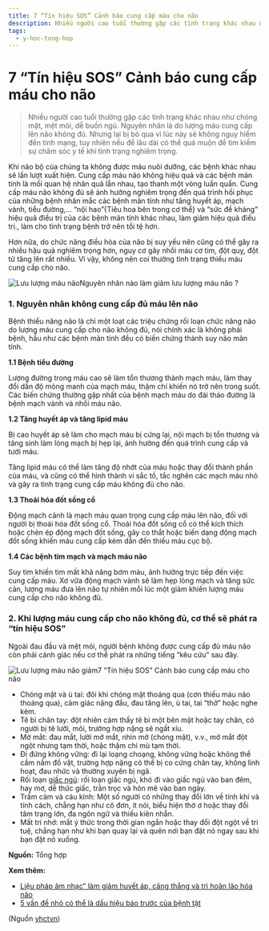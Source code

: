 ```yaml
---
title: 7 “Tín hiệu SOS” Cảnh báo cung cấp máu cho não
description: Nhiều người cao tuổi thường gặp các tình trạng khác nhau như chóng mặt, mệt mỏi, dễ buồn ngủ. Nguyên nhân là do lượng máu cung cấp lên não không đủ. Nhưng lại bị bỏ qua vì lúc này sẽ không nguy hiểm đến tính mạng, tuy nhiên nếu để lâu dài có thể quá muộn để tìm kiếm sự chăm sóc y tế khi tình trạng nghiêm trọng.
tags:
  - y-hoc-tong-hop
---
```


# 7 “Tín hiệu SOS” Cảnh báo cung cấp máu cho não 

> Nhiều người cao tuổi thường gặp các tình trạng khác nhau như chóng mặt, mệt mỏi, dễ buồn ngủ. Nguyên nhân là do lượng máu cung cấp lên não không đủ. Nhưng lại bị bỏ qua vì lúc này sẽ không nguy hiểm đến tính mạng, tuy nhiên nếu để lâu dài có thể quá muộn để tìm kiếm sự chăm sóc y tế khi tình trạng nghiêm trọng.


Khi não bộ của chúng ta không được máu nuôi dưỡng, các bệnh khác nhau sẽ lần lượt xuất hiện. Cung cấp máu não không hiệu quả và các bệnh mãn tính là mối quan hệ nhân quả lẫn nhau, tạo thanh một vòng luẩn quẩn. Cung cấp máu não không đủ sẽ ảnh hưởng nghiêm trọng đến quá trình hồi phục của những bệnh nhân mắc các bệnh mãn tính như tăng huyết áp, mạch vành, tiểu đường,… “nội hao”{Tiêu hoa bên trong cơ thể} và “sức đề kháng” hiệu quả điều trị của các bệnh mãn tính khác nhau, làm giảm hiệu quả điều trị., làm cho tình trạng bệnh trở nên tồi tệ hơn.


Hơn nữa, do chức năng điều hòa của não bị suy yếu nên cũng có thể gây ra nhiều hậu quả nghiêm trọng hơn, nguy cơ gây nhồi máu cơ tim, đột quỵ, đột tử tăng lên rất nhiều. Vì vậy, không nên coi thường tình trạng thiếu máu cung cấp cho não.


![Lưu lượng máu não](/imgs/yhctvn/Luu-luong-mau-nao.jpg)Nguyên nhân nào làm giảm lưu lượng máu não ?


### 1. Nguyên nhân không cung cấp đủ máu lên não


Bệnh thiểu năng não là chỉ một loạt các triệu chứng rối loạn chức năng não do lượng máu cung cấp cho não không đủ, nói chính xác là không phải bệnh, hầu như các bệnh mãn tính đều có biến chứng thành suy não mãn tính.


**1.1 Bệnh tiểu đường**


Lượng đường trong máu cao sẽ làm tổn thương thành mạch máu, làm thay đổi dần độ mỏng manh của mạch máu, thậm chí khiến nó trở nên trong suốt. Các biến chứng thường gặp nhất của bệnh mạch máu do đái tháo đường là bệnh mạch vành và nhồi máu não.


**1.2 Tăng huyết áp và tăng lipid máu**





Bị cao huyết áp sẽ làm cho mạch máu bị cứng lại, nội mạch bị tổn thương và tăng sinh làm lòng mạch bị hẹp lại, ảnh hưởng đến quá trình cung cấp và tưới máu.


Tăng lipid máu có thể làm tăng độ nhớt của máu hoặc thay đổi thành phần của máu, và cũng có thể hình thành vi sắc tố, tắc nghẽn các mạch máu nhỏ và gây ra tình trạng cung cấp máu không đủ cho não.


**1.3 Thoái hóa đốt sống cổ**


Động mạch cảnh là mạch máu quan trọng cung cấp máu lên não, đối với người bị thoái hóa đốt sống cổ. Thoái hóa đốt sống cổ có thể kích thích hoặc chèn ép động mạch đốt sống, gây co thắt hoặc biến dạng động mạch đốt sống khiến máu cung cấp kém dẫn đến thiếu máu cục bộ.


**1.4 Các bệnh tim mạch và mạch máu não**


Suy tim khiến tim mất khả năng bơm máu, ảnh hưởng trực tiếp đến việc cung cấp máu. Xơ vữa động mạch vành sẽ làm hẹp lòng mạch và tăng sức cản, lượng máu đưa lên não tự nhiên mỗi lúc một giảm khiến lượng máu cung cấp cho não không đủ.


### 2. Khi lượng máu cung cấp cho não không đủ, cơ thể sẽ phát ra “tín hiệu SOS”


Ngoài đau đầu và mệt mỏi, người bệnh không được cung cấp đủ máu não còn phải cảnh giác nếu cơ thể phát ra những tiếng “kêu cứu” sau đây.


![Lưu lượng máu não giảm](/imgs/yhctvn/Luu-luong-mau-nao-giam.jpg)7 “Tín hiệu SOS” Cảnh báo cung cấp máu cho não


* Chóng mặt và ù tai: đôi khi chóng mặt thoáng qua (cơn thiếu máu não thoáng qua), cảm giác nặng đầu, đau tăng lên, ù tai, tai “thở” hoặc nghe kém.
* Tê bì chân tay: đột nhiên cảm thấy tê bì một bên mặt hoặc tay chân, có người bị tê lưỡi, môi, trường hợp nặng sẽ ngất xỉu.
* Mờ mắt: đau mắt, lười mở mắt, nhìn mờ (chóng mặt), v.v., mờ mắt đột ngột nhưng tạm thời, hoặc thậm chí mù tạm thời.
* Đi đứng không vững: đi lại loạng choạng, không vững hoặc không thể cầm nắm đồ vật, trường hợp nặng có thể bị co cứng chân tay, không linh hoạt, đau nhức và thường xuyên bị ngã.
* Rối loạn [giấc ngủ](/yhctvn/tri-hue-co-xua-suc-khoe-cua-giac-ngu): rối loạn giấc ngủ, khó đi vào giấc ngủ vào ban đêm, hay mơ, dễ thức giấc, trằn trọc và hôn mê vào ban ngày.
* Trầm cảm và cáu kỉnh: Một số người có những thay đổi lớn về tính khí và tính cách, chẳng hạn như cô đơn, ít nói, biểu hiện thờ ơ hoặc thay đổi tâm trạng lớn, đa ngôn ngữ và thiếu kiên nhẫn.
* Mất trí nhớ: mất ý thức trong thời gian ngắn hoặc thay đổi đột ngột về trí tuệ, chẳng hạn như khi bạn quay lại và quên nơi bạn đặt nó ngay sau khi bạn đặt nó xuống.


**Nguồn:** Tổng hợp


**Xem thêm:**


* [Liệu pháp âm nhạc” làm giảm huyết áp, căng thẳng và trì hoãn lão hóa não](/yhctvn/lieu-phap-am-nhac-lam-giam-huyet-ap-cang-thang-va-tri-hoan-lao-hoa-nao)
* [5 vấn đề nhỏ có thể là dấu hiệu báo trước của bệnh tật](/yhctvn/5-van-de-nho-co-the-la-dau-hieu-bao-truoc-cua-benh-tat)

(Nguồn <a href="https://yhctvn.com/7-tin-hieu-sos-canh-bao-cung-cap-mau-cho-nao/" target="_blank">yhctvn</a>)

